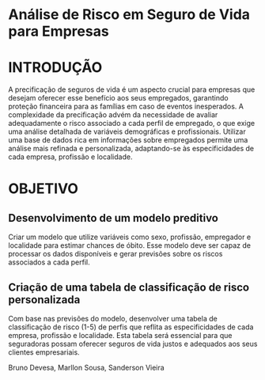 # Análise de Risco em Seguro de Vida para Empresas 

# INTRODUÇÃO 

A precificação de seguros de vida é um aspecto crucial para empresas que desejam oferecer esse benefício aos seus empregados, garantindo proteção financeira para as famílias em caso de eventos inesperados. A complexidade da precificação advém da necessidade de avaliar adequadamente o risco associado a cada perfil de empregado, o que exige uma análise detalhada de variáveis demográficas e profissionais. Utilizar uma base de dados rica em informações sobre empregados permite uma análise mais refinada e personalizada, adaptando-se às especificidades de cada empresa, profissão e localidade. 

# OBJETIVO 

## Desenvolvimento de um modelo preditivo 

Criar um modelo que utilize variáveis como sexo, profissão, empregador e localidade para estimar chances de óbito. Esse modelo deve ser capaz de processar os dados disponíveis e gerar previsões sobre os riscos associados a cada perfil. 

## Criação de uma tabela de classificação de risco personalizada 

Com base nas previsões do modelo, desenvolver uma tabela de classificação de risco (1-5) de perfis que reflita as especificidades de cada empresa, profissão e localidade. Esta tabela será essencial para que seguradoras possam oferecer seguros de vida justos e adequados aos seus clientes empresariais.

Bruno Devesa, Marllon Sousa, Sanderson Vieira
